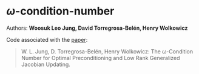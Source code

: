 # $\omega$-condition-number
Authors: **Woosuk Leo Jung, David Torregrosa-Belén, Henry Wolkowicz**

Code associated with the [paper](https://arxiv.org/abs/2306.17144):

> W. L. Jung, D. Torregrosa-Belén, Henry Wolkowicz: The ω-Condition Number for Optimal Preconditioning and Low Rank Generalized Jacobian Updating.
> 
